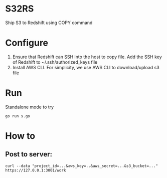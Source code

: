 # S32RS

Ship S3 to Redshift using COPY command


# Configure

1. Ensure that Redshift can SSH into the host to copy file. Add the SSH key
of Redshift to ~/.ssh/authorized_keys file
2. Install AWS CLI. For simplicity, we use AWS CLI to download/upload s3
   file

# Run

Standalone mode to try

```
go run s.go
```

# How to

## Post to server:

```shell
curl --data "project_id=...&aws_key=..&aws_secret=...&s3_bucket=..." https://127.0.0.1:3001/work
```

